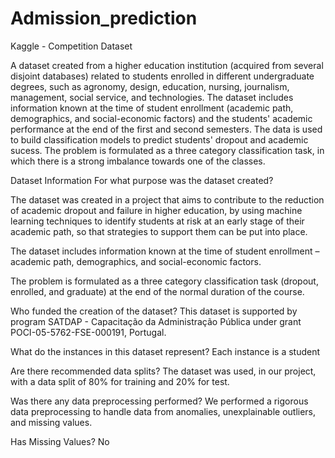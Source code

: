 # Admission_prediction
Kaggle - Competition Dataset


A dataset created from a higher education institution (acquired from several disjoint databases) related to students enrolled in different undergraduate degrees, such as agronomy, design, education, nursing, journalism, management, social service, and technologies. The dataset includes information known at the time of student enrollment (academic path, demographics, and social-economic factors) and the students' academic performance at the end of the first and second semesters. The data is used to build classification models to predict students' dropout and academic sucess. The problem is formulated as a three category classification task, in which there is a strong imbalance towards one of the classes.

Dataset Information
For what purpose was the dataset created?

The dataset was created in a project that aims to contribute to the reduction of academic dropout and failure in higher education, by using machine learning techniques to identify students at risk at an early stage of their academic path, so that strategies to support them can be put into place. 

The dataset includes information known at the time of student enrollment – academic path, demographics, and social-economic factors. 

The problem is formulated as a three category classification task (dropout, enrolled, and graduate) at the end of the normal duration of the course. 

Who funded the creation of the dataset?
    This dataset is supported by program SATDAP - Capacitação da Administração Pública under grant POCI-05-5762-FSE-000191, Portugal.

What do the instances in this dataset represent?
    Each instance is a student

Are there recommended data splits?
    The dataset was used, in our project, with a data split of 80% for training and 20% for test.

Was there any data preprocessing performed?
    We performed a rigorous data preprocessing to handle data from anomalies, unexplainable outliers, and missing values.

Has Missing Values?
    No


